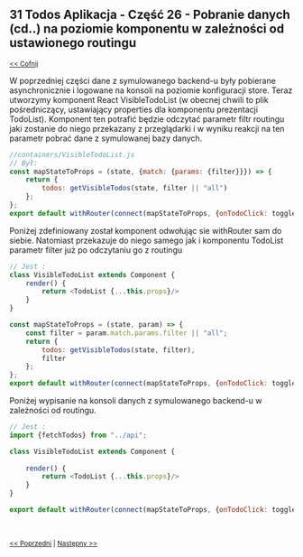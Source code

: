 ## 31 Todos Aplikacja - Część 26 - Pobranie danych (cd..) na poziomie komponentu w zależności od ustawionego routingu
<sub>[<< Cofnij](https://github.com/donatuss/Redux-Start-Egghead/blob/master/README.md)</sub><br/>

W poprzedniej części dane z symulowanego backend-u były pobierane asynchronicznie i logowane na konsoli na poziomie konfiguracji store. 
Teraz utworzymy komponent React VisibleTodoList (w obecnej chwili to plik pośredniczący, ustawiający properties dla komponentu prezentacji TodoList).
Komponent ten potrafić będzie odczytać parametr filtr routingu jaki zostanie do niego przekazany z przeglądarki i w wyniku reakcji na ten parametr pobrać
dane z symulowanej bazy danych.  
```javascript
//containers/VisibleTodoList.js
// Był:
const mapStateToProps = (state, {match: {params: {filter}}}) => {
    return {
        todos: getVisibleTodos(state, filter || "all")
    };
};
export default withRouter(connect(mapStateToProps, {onTodoClick: toggleTodo})(TodoList));
```
Poniżej zdefiniowany został komponent odwołując sie withRouter sam do siebie. Natomiast przekazuje do niego samego jak i komponentu TodoList parametr 
filter już po odczytaniu go z routingu  
```javascript
// Jest :
class VisibleTodoList extends Component {
    render() {
        return <TodoList {...this.props}/>
    }
}

const mapStateToProps = (state, param) => {
    const filter = param.match.params.filter || "all";
    return {
        todos: getVisibleTodos(state, filter),
        filter
    };
};
export default withRouter(connect(mapStateToProps, {onTodoClick: toggleTodo})(VisibleTodoList));
```
Poniżej wypisanie na konsoli danych z symulowanego backend-u w zależności od routingu.
```javascript
// Jest :
import {fetchTodos} from "../api";

class VisibleTodoList extends Component {
    
    render() {
        return <TodoList {...this.props}/>
    }
}

export default withRouter(connect(mapStateToProps, {onTodoClick: toggleTodo})(VisibleTodoList));
```
<br/>
 
 <sub>[<< Poprzedni](https://github.com/donatuss/Redux-Start-Egghead/blob/master/30-todoapps-fake-asynch-backend/README.md)
   | [Następny >>](https://github.com/donatuss/Redux-Start-Egghead/blob/master/32-.../README.md)
 </sub>